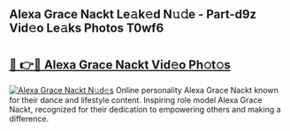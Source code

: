## Alexa Grace Nackt Le𝚊k𝚎d N𝚞𝚍e - Part-d9z Vid𝚎o Le𝚊ks Photos T0wf6

# <h2><a href="http://fb81oa.evod.top/?m=Alexa+Grace+Nackt">🔗 👉🔴 Alexa Grace Nackt Vid𝚎o Ph𝚘t𝚘s</a></h2>

[![Alexa Grace Nackt N𝚞d𝚎s](https://i.imgur.com/8V9OHl7.gif)](http://fb81oa.evod.top/?m=Alexa+Grace+Nackt)
Online personality Alexa Grace Nackt known for their dance and lifestyle content. Inspiring role model Alexa Grace Nackt, recognized for their dedication to empowering others and making a difference. 
